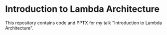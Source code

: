 
# Introduction to Lambda Architecture

This repository contains code and PPTX for my talk "Introduction to Lambda Architecture".
